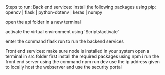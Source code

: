 Steps to run:
Back end services:
Install the following packages using pip:
opencv | flask | python-dotenv | keras | numpy

open the api folder in a new terminal

activate the virtual environment using 'Scripts\activate'

enter the command flask run to run the backend services

Front end services:
make sure node is installed in your system
open a terminal in src folder
first install the required packages using npm i
run the front end server using the command npm run dev
use the ip address given to locally host the webserver and use the security portal
